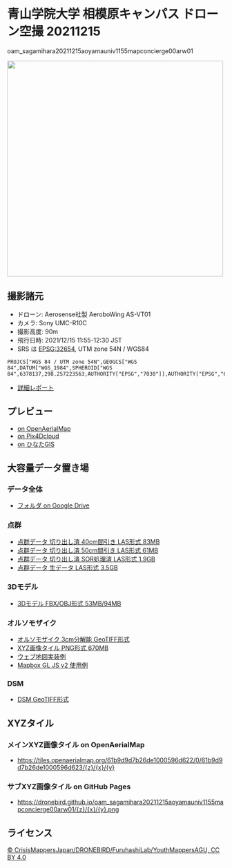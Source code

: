 # 青山学院大学 相模原キャンパス ドローン空撮 20211215
oam_sagamihara20211215aoyamauniv1155mapconcierge00arw01

<img src="https://user-images.githubusercontent.com/416977/146176110-e13bbc47-cfc5-48b2-b69c-0c826651c2cf.jpg" width="500" >

## 撮影諸元
* ドローン: Aerosense社製 AeroboWing AS-VT01
* カメラ: Sony UMC-R10C
* 撮影高度: 90m
* 飛行日時: 2021/12/15 11:55-12:30 JST
* SRS は [EPSG:32654](https://epsg.io/32654), UTM zone 54N / WGS84
```
PROJCS["WGS 84 / UTM zone 54N",GEOGCS["WGS 84",DATUM["WGS_1984",SPHEROID["WGS 84",6378137,298.257223563,AUTHORITY["EPSG","7030"]],AUTHORITY["EPSG","6326"]],PRIMEM["Greenwich",0],UNIT["degree",0.0174532925199433,AUTHORITY["EPSG","9122"]],AUTHORITY["EPSG","4326"]],PROJECTION["Transverse_Mercator"],PARAMETER["latitude_of_origin",0],PARAMETER["central_meridian",141],PARAMETER["scale_factor",0.9996],PARAMETER["false_easting",500000],PARAMETER["false_northing",0],UNIT["metre",1,AUTHORITY["EPSG","9001"]],AXIS["Easting",EAST],AXIS["Northing",NORTH],AUTHORITY["EPSG","32654"]]
```
* [詳細レポート](https://map.openaerialmap.org/#/139.4027253985405,35.56669756203105,18/latest/61b9dc7ab26de1000596d625?_k=854uqh)

## プレビュー
* [on OpenAerialMap](https://map.openaerialmap.org/#/139.4027253985405,35.56669756203105,18/latest/61b9dc7ab26de1000596d625?_k=854uqh)
* [on Pix4Dcloud](https://cloud.pix4d.com/dataset/1041613/model?shareToken=8ed2ef38-19cb-4e11-b360-960a1200d935)
* [on ひなたGIS](https://hgis.pref.miyazaki.lg.jp/hinata/hinata.html#fKPIZQXAQeVY)

## 大容量データ置き場
### データ全体
* [フォルダ on Google Drive](https://drive.google.com/drive/folders/1SrPOCXU9xYVeIwTsABtj8ILkC_CtIg09?usp=sharing)

### 点群
  - [点群データ 切り出し済 40cm間引き LAS形式 83MB](https://drive.google.com/file/d/10zmXAxmwhferXEYXts4ZPoLQLX6_KX1H/view?usp=sharing)
  - [点群データ 切り出し済 50cm間引き LAS形式 61MB](https://drive.google.com/file/d/1wqZYy09-jMXzTM7KaYeq73Q9238tVIq6/view?usp=sharing)
  - [点群データ 切り出し済 SOR処理済 LAS形式 1.9GB](https://drive.google.com/file/d/1E995CvKBIG5JzPhoM3rI-hj8jJD1wk79/view?usp=sharing)
  - [点群データ 生データ LAS形式 3.5GB](https://drive.google.com/file/d/10zmXAxmwhferXEYXts4ZPoLQLX6_KX1H/view?usp=sharing)

### 3Dモデル
  - [3Dモデル FBX/OBJ形式 53MB/94MB](https://drive.google.com/file/d/10zmXAxmwhferXEYXts4ZPoLQLX6_KX1H/view?usp=sharing)

### オルソモザイク
  - [オルソモザイク 3cm分解能 GeoTIFF形式](https://drive.google.com/file/d/1KfGYY3oXrgx0uPH8iGkqBuaY3KnUY_tU/view?usp=sharing)
  - [XYZ画像タイル PNG形式 670MB](https://drive.google.com/file/d/1Ae6kj-A1Kxt5lhfVr2rntZb165dq3wi3/view?usp=sharing)
  - [ウェブ地図実装例](https://dronebird.github.io/oam_sagamihara20211215aoyamauniv1155mapconcierge00arw01/xyztiles/)
  - [Mapbox GL JS v2 使用例](https://dronebird.github.io/oam_sagamihara20211215aoyamauniv1155mapconcierge00arw01/xyztiles/mapboxgljs2_xyzrastertile.html)

### DSM
  - [DSM GeoTIFF形式](https://drive.google.com/file/d/19hFB599OsCdoiloIBw9sN0-K7sX-rNrh/view?usp=sharing)

## XYZタイル
### メインXYZ画像タイル on OpenAerialMap
* https://tiles.openaerialmap.org/61b9d9d7b26de1000596d622/0/61b9d9d7b26de1000596d623/{z}/{x}/{y}
### サブXYZ画像タイル on GitHub Pages
* https://dronebird.github.io/oam_sagamihara20211215aoyamauniv1155mapconcierge00arw01/{z}/{x}/{y}.png

## ライセンス
[© CrisisMappersJapan/DRONEBIRD/FuruhashiLab/YouthMappersAGU, CC BY 4.0](https://github.com/dronebird/oam_sagamihara20211215aoyamauniv1155mapconcierge00arw01/blob/main/LICENSE.md)
